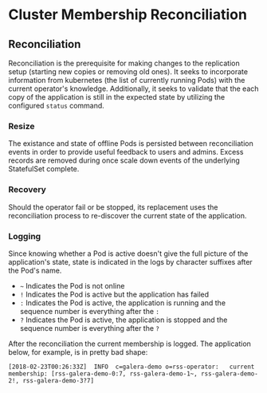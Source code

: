 # Cluster Membership Reconciliation

## Reconciliation

Reconciliation is the prerequisite for making changes to the replication setup
(starting new copies or removing old ones). It seeks to incorporate
information from kubernetes (the list of currently running Pods) with the
current operator's knowledge.  Additionally, it seeks to validate that the
each copy of the application is still in the expected state by utilizing the
configured `status` command.

### Resize

The existance and state of offline Pods is persisted between reconciliation
events in order to provide useful feedback to users and admins.  Excess
records are removed during once scale down events of the underlying
StatefulSet complete.

### Recovery

Should the operator fail or be stopped, its replacement uses the
reconciliation process to re-discover the current state of the application.

### Logging

Since knowing whether a Pod is active doesn't give the full picture of the
application's state, state is indicated in the logs by character suffixes
after the Pod's name.

- `~` Indicates the Pod is not online
- `!` Indicates the Pod is active but the application has failed
- `:` Indicates the Pod is active, the application is running and the sequence number is everything after the `:`
- `?` Indicates the Pod is active, the application is stopped and the sequence number is everything after the `?`

After the reconciliation the current membership is logged.  The application
below, for example, is in pretty bad shape:

```
[2018-02-23T00:26:33Z]  INFO  c=galera-demo o=rss-operator:	  current membership: [rss-galera-demo-0:7, rss-galera-demo-1~, rss-galera-demo-2!, rss-galera-demo-3?7]
```
